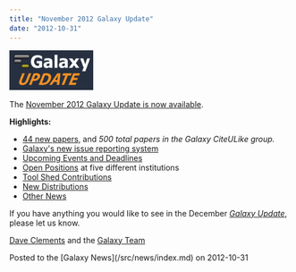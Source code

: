 ```yaml
---
title: "November 2012 Galaxy Update"
date: "2012-10-31"
---
```


<div class='right'><a href='/src/galaxy-updates/2012-11/index.md'><img src="/src/images/logos/GalaxyUpdate200.png" alt="November 2012 Galaxy Update" width=150 /></a></div>

The [November 2012 Galaxy Update is now available](/src/galaxy-updates/2012-11/index.md). 

**Highlights:**

* [44 new papers](/src/galaxy-updates/2012-11/index.md#new-papers), and *500 total papers in the Galaxy CiteULike group.*
* [Galaxy's new issue reporting system](/src/galaxy-updates/2012-11/index.md#new-trello-issue-board)
* [Upcoming Events and Deadlines](/src/galaxy-updates/2012-11/index.md#upcoming-events-and-deadlines)
* [Open Positions](/src/galaxy-updates/2012-11/index.md#whos-hiring) at five different institutions
* [Tool Shed Contributions](/src/galaxy-updates/2012-11/index.md#toolshed-contributions)
* [New Distributions](/src/galaxy-updates/2012-11/index.md#new-distributions)
* [Other News](/src/galaxy-updates/2012-11/index.md#other-news)

If you have anything you would like to see in the December *[Galaxy Update](/src/galaxy-updates/index.md)*, please let us know.

[Dave Clements](/src/people/dave-clements/index.md) and the [Galaxy Team](/src/galaxy-team/index.md)

<div class='newsItemFooter'>Posted to the [Galaxy News](/src/news/index.md) on 2012-10-31</div>

